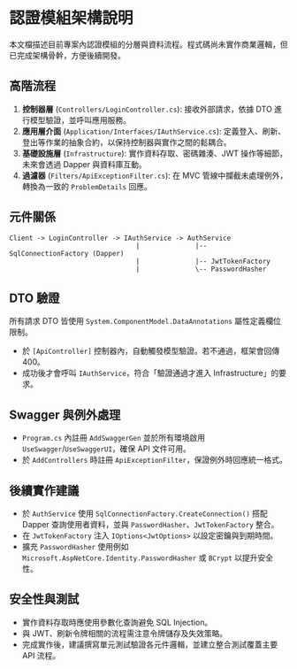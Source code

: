 # 認證模組架構說明

本文檔描述目前專案內認證模組的分層與資料流程。程式碼尚未實作商業邏輯，但已完成架構骨幹，方便後續開發。

## 高階流程
1. **控制器層** (`Controllers/LoginController.cs`): 接收外部請求，依據 DTO 進行模型驗證，並呼叫應用服務。
2. **應用層介面** (`Application/Interfaces/IAuthService.cs`): 定義登入、刷新、登出等作業的抽象合約，以保持控制器與實作之間的鬆耦合。
3. **基礎設施層** (`Infrastructure`): 實作資料存取、密碼雜湊、JWT 操作等細節，未來會透過 Dapper 與資料庫互動。
4. **過濾器** (`Filters/ApiExceptionFilter.cs`): 在 MVC 管線中攔截未處理例外，轉換為一致的 `ProblemDetails` 回應。

## 元件關係
```text
Client -> LoginController -> IAuthService -> AuthService
                                |              |-- SqlConnectionFactory (Dapper)
                                |              |-- JwtTokenFactory
                                |              \-- PasswordHasher
```

## DTO 驗證
所有請求 DTO 皆使用 `System.ComponentModel.DataAnnotations` 屬性定義欄位限制。
- 於 `[ApiController]` 控制器內，自動觸發模型驗證。若不通過，框架會回傳 400。
- 成功後才會呼叫 `IAuthService`，符合「驗證通過才進入 Infrastructure」的要求。

## Swagger 與例外處理
- `Program.cs` 內註冊 `AddSwaggerGen` 並於所有環境啟用 `UseSwagger`/`UseSwaggerUI`，確保 API 文件可用。
- 於 `AddControllers` 時註冊 `ApiExceptionFilter`，保證例外時回應統一格式。

## 後續實作建議
- 於 `AuthService` 使用 `SqlConnectionFactory.CreateConnection()` 搭配 Dapper 查詢使用者資料，並與 `PasswordHasher`、`JwtTokenFactory` 整合。
- 在 `JwtTokenFactory` 注入 `IOptions<JwtOptions>` 以設定密鑰與到期時間。
- 擴充 `PasswordHasher` 使用例如 `Microsoft.AspNetCore.Identity.PasswordHasher` 或 `BCrypt` 以提升安全性。

## 安全性與測試
- 實作資料存取時應使用參數化查詢避免 SQL Injection。
- 與 JWT、刷新令牌相關的流程需注意令牌儲存及失效策略。
- 完成實作後，建議撰寫單元測試驗證各元件邏輯，並建立整合測試覆蓋主要 API 流程。
